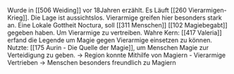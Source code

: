 Wurde in [[506 Weiding]] vor 18Jahren erzählt. Es Läuft [[260 Vierarmigen-Krieg]]. 
Die Lage ist aussichtslos. Vierarmige greifen hier besonders stark an. 
Eine Lokale Gottheit Noctura, soll [[311 Menschen]] [[102 Magiebegabt]] gegeben haben. 
Um Vierarmige zu vertreiben.
Wahre Kern: 
[[417 Valeria]] erfand die Legende um Magie gegen Vierarmige einsetzen zu können.
Nutzte: [[175 Aurin - Die Quelle der Magie]], um Menschen Magie zur Verteidigung zu geben. 
-> Region konnte Mithilfe von Magiern - Vierarmige Vertrieben -> Menschen besonders freundlich zu Magiern 